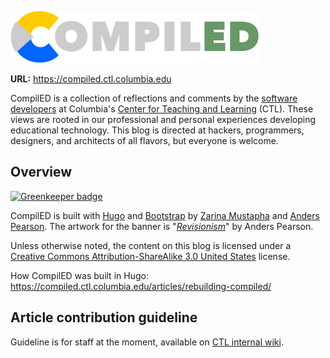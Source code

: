 ![CompiLED](https://raw.githubusercontent.com/ccnmtl/compiled/master/static/img/banner-front-logo.png)  

**URL:** https://compiled.ctl.columbia.edu

CompilED is a collection of reflections and comments by the [software developers](https://compiled.ctl.columbia.edu/authors/) at Columbia's [Center for Teaching and Learning](http://ctl.columbia.edu) (CTL). These views are rooted in our professional and personal experiences developing educational technology. This blog is directed at hackers, programmers, designers, and architects of all flavors, but everyone is welcome.

## Overview

[![Greenkeeper badge](https://badges.greenkeeper.io/ccnmtl/compiled.svg)](https://greenkeeper.io/)

CompilED is built with [Hugo](https://gohugo.io/) and [Bootstrap](http://getbootstrap.com/) by [Zarina Mustapha](http://ctl.columbia.edu/about/team/mustapha/) and [Anders Pearson](http://ctl.columbia.edu/about/team/pearson/). The artwork for the banner is "*[Revisionism](https://myopica.org/oil/revisionism/)*" by Anders Pearson.

Unless otherwise noted, the content on this blog is licensed under a [Creative Commons Attribution-ShareAlike 3.0 United States](http://creativecommons.org/licenses/by-sa/3.0/us/) license.

How CompilED was built in Hugo:  https://compiled.ctl.columbia.edu/articles/rebuilding-compiled/

## Article contribution guideline

Guideline is for staff at the moment, available on [CTL internal wiki](http://wiki.ccnmtl.columbia.edu/index.php/CompilED_article_contribution_guidelines).

